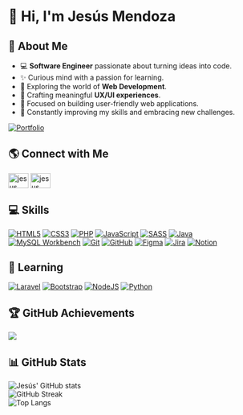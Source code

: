 # 👋 Hi, I'm Jesús Mendoza 

<!--
**jmendozadev/jmendozadev** is a ✨ _special_ ✨ repository because its `README.md` (this file) appears on your GitHub profile.

Here are some ideas to get you started:

- 🔭 I’m currently working on ...
- 🌱 I’m currently learning ...
- 👯 I’m looking to collaborate on ...
- 🤔 I’m looking for help with ...
- 💬 Ask me about ...
- 📫 How to reach me: ...
- 😄 Pronouns: ...
- ⚡ Fun fact: ...
-->
## 🌟 About Me    
- 💻 **Software Engineer** passionate about turning ideas into code. 
- ✨ Curious mind with a passion for learning.
- 🚀 Exploring the world of **Web Development**.
- 🎨 Crafting meaningful **UX/UI experiences**. 
- 🎯 Focused on building user-friendly web applications. 
- 🌱 Constantly improving my skills and embracing new challenges.

[![Portfolio](https://img.shields.io/badge/Check%20out-My%20Portfolio-0A66C2?style=for-the-badge&logo=internet-explorer&logoColor=white)](https://jesucaa.github.io/mi-portafolio-web/)

## 🌎 Connect with Me
<p align="left">
<a href="https://www.linkedin.com/in/jesus-mendoza-mendoza/" target="blank"><img align="center" src="https://raw.githubusercontent.com/rahuldkjain/github-profile-readme-generator/master/src/images/icons/Social/linked-in-alt.svg" alt="jesus mendoza linkendin" height="30" width="40" /></a>
<a href="https://www.instagram.com/_jesucaa/" target="blank"><img align="center" src="https://raw.githubusercontent.com/rahuldkjain/github-profile-readme-generator/master/src/images/icons/Social/instagram.svg" alt="jesus mendoza ig" height="30" width="40" /></a>
</p>

## 💻 Skills
[![HTML5](https://img.shields.io/badge/html5-%23E34F26.svg?style=for-the-badge&logo=html5&logoColor=white)](https://developer.mozilla.org/en-US/docs/Web/Guide/HTML/HTML5)
[![CSS3](https://img.shields.io/badge/CSS3-1572B6?style=for-the-badge&logo=css3&logoColor=white)](https://developer.mozilla.org/docs/Web/CSS)
[![PHP](https://img.shields.io/badge/php-%23777BB4.svg?style=for-the-badge&logo=php&logoColor=white)](https://www.php.net/)
[![JavaScript](https://img.shields.io/badge/javascript-%23323330.svg?style=for-the-badge&logo=javascript&logoColor=%23F7DF1E)](https://developer.mozilla.org/en-US/docs/Web/JavaScript)
[![SASS](https://img.shields.io/badge/SASS-hotpink.svg?style=for-the-badge&logo=SASS&logoColor=white)](https://sass-lang.com/)
[![Java](https://img.shields.io/badge/java-%23ED8B00.svg?style=for-the-badge&logo=openjdk&logoColor=white)](https://www.java.com/)
[![MySQL Workbench](https://img.shields.io/badge/MySQL_Workbench-4479A1?style=for-the-badge&logo=mysql&logoColor=white)](https://www.mysql.com/products/workbench/)
[![Git](https://img.shields.io/badge/git-%23F05033.svg?style=for-the-badge&logo=git&logoColor=white)](https://git-scm.com/)
[![GitHub](https://img.shields.io/badge/github-%23121011.svg?style=for-the-badge&logo=github&logoColor=white)](https://github.com/)
[![Figma](https://img.shields.io/badge/figma-%23F24E1E.svg?style=for-the-badge&logo=figma&logoColor=white)](https://www.figma.com/)
[![Jira](https://img.shields.io/badge/jira-%230A0FFF.svg?style=for-the-badge&logo=jira&logoColor=white)](https://www.atlassian.com/software/jira)
[![Notion](https://img.shields.io/badge/Notion-%23000000.svg?style=for-the-badge&logo=notion&logoColor=white)](https://www.notion.so/)

## 📝 Learning
[![Laravel](https://img.shields.io/badge/laravel-%23FF2D20.svg?style=for-the-badge&logo=laravel&logoColor=white)](https://laravel.com/)
[![Bootstrap](https://img.shields.io/badge/bootstrap-%238511FA.svg?style=for-the-badge&logo=bootstrap&logoColor=white)](https://getbootstrap.com/)
[![NodeJS](https://img.shields.io/badge/node.js-6DA55F?style=for-the-badge&logo=node.js&logoColor=white)](https://nodejs.org/)
[![Python](https://img.shields.io/badge/python-3670A0?style=for-the-badge&logo=python&logoColor=ffdd54)](https://www.python.org/)

## 🏆 GitHub Achievements
![](https://github-profile-trophy.vercel.app/?username=itsjesusdev&theme=radical&no-frame=false&no-bg=true&margin-w=4)

## 📊 GitHub Stats  
![Jesús' GitHub stats](https://github-readme-stats.vercel.app/api?username=itsjesusdev&theme=github_dark&hide_border=false)<br/>
![GitHub Streak](https://streak-stats.demolab.com?user=itsjesusdev&theme=github-dark&hide_border=false)<br/>
![Top Langs](https://github-readme-stats.vercel.app/api/top-langs/?username=itsjesusdev&theme=github_dark&hide_border=false&include_all_commits=true&count_private=false&layout=compact)

